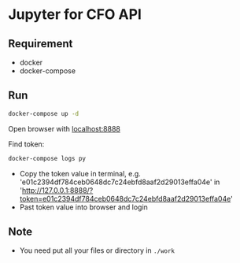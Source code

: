# Jupyter for CFO API

## Requirement

- docker
- docker-compose

## Run

```bash
docker-compose up -d
```

Open browser with [localhost:8888](localhost:8888)

Find token:

```bash
docker-compose logs py
```

- Copy the token value in terminal, e.g. 'e01c2394df784ceb0648dc7c24ebfd8aaf2d29013effa04e' in 'http://127.0.0.1:8888/?token=e01c2394df784ceb0648dc7c24ebfd8aaf2d29013effa04e'
- Past token value into browser and login

## Note

- You need put all your files or directory in `./work`
